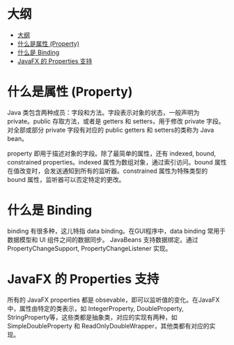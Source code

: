 # 大纲
- [大纲](#%e5%a4%a7%e7%ba%b2)
- [什么是属性 (Property)](#%e4%bb%80%e4%b9%88%e6%98%af%e5%b1%9e%e6%80%a7-property)
- [什么是 Binding](#%e4%bb%80%e4%b9%88%e6%98%af-binding)
- [JavaFX 的 Properties 支持](#javafx-%e7%9a%84-properties-%e6%94%af%e6%8c%81)

# 什么是属性 (Property)
Java 类包含两种成员：字段和方法。字段表示对象的状态，一般声明为 private。public 存取方法，或者是 getters 和 setters，用于修改 private 字段。对全部或部分 private 字段有对应的 public getters 和 setters的类称为 Java bean。

property 即用于描述对象的字段。除了最简单的属性，还有 indexed, bound, constrained properties。indexed 属性为数组对象，通过索引访问。bound 属性在值改变时，会发送通知到所有的监听器。constrained 属性为特殊类型的 bound 属性，监听器可以否定特定的更改。

# 什么是 Binding
binding 有很多种，这儿特指 data binding。在GUI程序中，data binding 常用于数据模型和 UI 组件之间的数据同步。
JavaBeans 支持数据绑定。通过 PropertyChangeSupport, PropertyChangeListener 实现。

# JavaFX 的 Properties 支持
所有的 JavaFX properties 都是 obsevable，即可以监听值的变化。在JavaFX中，属性由特定的类表示，如 IntegerProperty, DoubleProperty, StringProperty等，这些类都是抽象类，对应的实现有两种，如 SimpleDoubleProperty 和 ReadOnlyDoubleWrapper，其他类都有对应的实现。